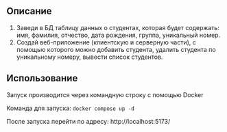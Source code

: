 ## Описание

1. Заведи в БД таблицу данных о студентах, которая будет содержать: имя, фамилия, отчество, дата рождения, группа, уникальный номер.
2. Создай веб-приложение (клиентскую и серверную части), с помощью которого можно добавить студента, удалить студента по уникальному номеру, вывести список студентов.

## Использование

Запуск производится через командную строку с помощью Docker

Команда для запуска: `docker compose up -d`

После запуска перейти по адресу: http://localhost:5173/
